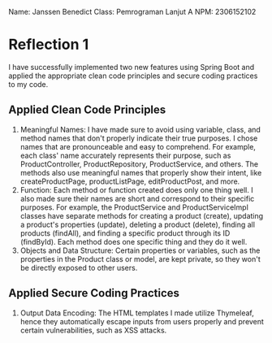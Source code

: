 Name: Janssen Benedict
Class: Pemrograman Lanjut A
NPM: 2306152102

# Reflection 1

I have successfully implemented two new features using Spring Boot and applied the appropriate clean code principles and secure coding practices to my code.

## Applied Clean Code Principles

1. Meaningful Names: I have made sure to avoid using variable, class, and method names that don't properly indicate their true purposes. I chose names that are pronounceable and easy to comprehend. For example, each class' name accurately represents their purpose, such as ProductController, ProductRepository, ProductService, and others. The methods also use meaningful names that properly show their intent, like createProductPage, productListPage, editProductPost, and more.
2. Function: Each method or function created does only one thing well. I also made sure their names are short and correspond to their specific purposes. For example, the ProductService and ProductServiceImpl classes have separate methods for creating a product (create), updating a product's properties (update), deleting a product (delete), finding all products (findAll), and finding a specific product through its ID (findById). Each method does one specific thing and they do it well.
3. Objects and Data Structure: Certain properties or variables, such as the properties in the Product class or model, are kept private, so they won't be directly exposed to other users.

## Applied Secure Coding Practices

1. Output Data Encoding: The HTML templates I made utilize Thymeleaf, hence they automatically escape inputs from users properly and prevent certain vulnerabilities, such as XSS attacks.
